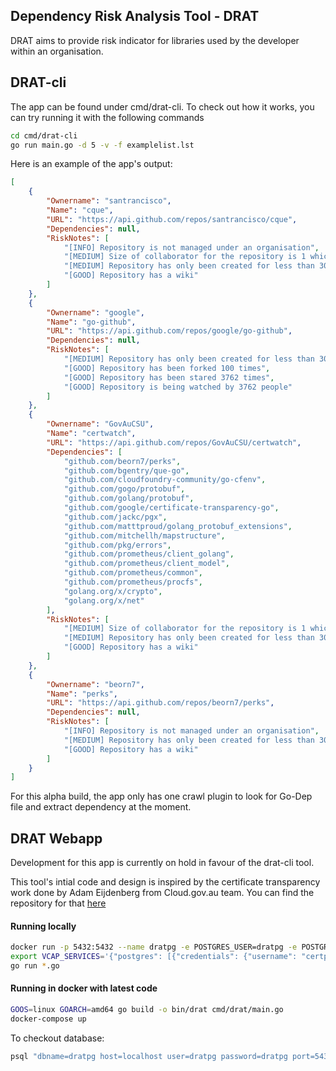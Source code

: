 ## Dependency Risk Analysis Tool - DRAT

DRAT aims to provide risk indicator for libraries used by the developer within an organisation.


## DRAT-cli
The app can be found under cmd/drat-cli. To check out how it works, you can try running it with the following commands

```bash
cd cmd/drat-cli
go run main.go -d 5 -v -f examplelist.lst
```

Here is an example of the app's output:

```json
[
    {
        "Ownername": "santrancisco",
        "Name": "cque",
        "URL": "https://api.github.com/repos/santrancisco/cque",
        "Dependencies": null,
        "RiskNotes": [
            "[INFO] Repository is not managed under an organisation",
            "[MEDIUM] Size of collaborator for the repository is 1 which is less than 3",
            "[MEDIUM] Repository has only been created for less than 30 days",
            "[GOOD] Repository has a wiki"
        ]
    },
    {
        "Ownername": "google",
        "Name": "go-github",
        "URL": "https://api.github.com/repos/google/go-github",
        "Dependencies": null,
        "RiskNotes": [
            "[MEDIUM] Repository has only been created for less than 30 days",
            "[GOOD] Repository has been forked 100 times",
            "[GOOD] Repository has been stared 3762 times",
            "[GOOD] Repository is being watched by 3762 people"
        ]
    },
    {
        "Ownername": "GovAuCSU",
        "Name": "certwatch",
        "URL": "https://api.github.com/repos/GovAuCSU/certwatch",
        "Dependencies": [
            "github.com/beorn7/perks",
            "github.com/bgentry/que-go",
            "github.com/cloudfoundry-community/go-cfenv",
            "github.com/gogo/protobuf",
            "github.com/golang/protobuf",
            "github.com/google/certificate-transparency-go",
            "github.com/jackc/pgx",
            "github.com/matttproud/golang_protobuf_extensions",
            "github.com/mitchellh/mapstructure",
            "github.com/pkg/errors",
            "github.com/prometheus/client_golang",
            "github.com/prometheus/client_model",
            "github.com/prometheus/common",
            "github.com/prometheus/procfs",
            "golang.org/x/crypto",
            "golang.org/x/net"
        ],
        "RiskNotes": [
            "[MEDIUM] Size of collaborator for the repository is 1 which is less than 3",
            "[MEDIUM] Repository has only been created for less than 30 days",
            "[GOOD] Repository has a wiki"
        ]
    },
    {
        "Ownername": "beorn7",
        "Name": "perks",
        "URL": "https://api.github.com/repos/beorn7/perks",
        "Dependencies": null,
        "RiskNotes": [
            "[INFO] Repository is not managed under an organisation",
            "[MEDIUM] Repository has only been created for less than 30 days",
            "[GOOD] Repository has a wiki"
        ]
    }
]
```

For this alpha build, the app only has one crawl plugin to look for Go-Dep file and extract dependency at the moment.


## DRAT Webapp
Development for this app is currently on hold in favour of the drat-cli tool.

This tool's intial code and design is inspired by the certificate transparency work done by Adam Eijdenberg from Cloud.gov.au team. You can find the repository for that [here](https://github.com/govau/certwatch/tree/master/jobs)

#### Running locally

```bash
docker run -p 5432:5432 --name dratpg -e POSTGRES_USER=dratpg -e POSTGRES_PASSWORD=dratpg -d postgres
export VCAP_SERVICES='{"postgres": [{"credentials": {"username": "certpg", "host": "localhost", "password": "certpg", "name": "certpg", "port": 5434}, "tags": ["postgres"]}]}'
go run *.go
```

#### Running in docker with latest code

```bash
GOOS=linux GOARCH=amd64 go build -o bin/drat cmd/drat/main.go
docker-compose up
```

To checkout database:

```bash
psql "dbname=dratpg host=localhost user=dratpg password=dratpg port=5432"
```
